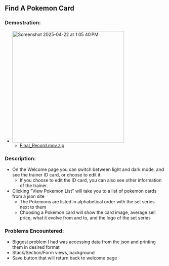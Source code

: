 ## Find A Pokemon Card  <br/> 
###  Demostration:<br/> 
* <img width="353" alt="Screenshot 2025-04-22 at 1 05 40 PM" src="https://github.com/user-attachments/assets/26b11873-6882-4988-9381-f47252f80105" />

  * [Final_Record.mov.zip](https://github.com/user-attachments/files/19853593/Final_Record.mov.zip)
### Description:
  * On the Welcome page you can switch between light and dark mode, and see the trainer ID card, or choose to edit it.
    * If you choose to edit the ID card, you can also see other information of the trainer.
  * Clicking "View Pokemon List" will take you to a list of pokemon cards from a json site
    * The Pokemons are listed in alphabetical order with the set series next to them
    * Choosing a Pokemon card will show the card image, average sell price, what it evolve from and to, and the logo of the set series
### Problems Encountered:
* Biggest problem I had was accessing data from the json and printing them in desired format
* Stack/Section/Form views, background
* Save button that will return back to welcome page
